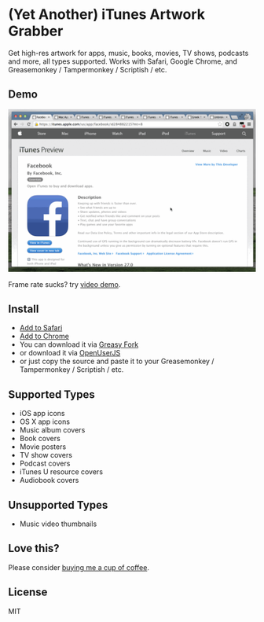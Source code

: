 # (Yet Another) iTunes Artwork Grabber

Get high-res artwork for apps, music, books, movies, TV shows, podcasts and more, all types supported. Works with Safari, Google Chrome, and Greasemonkey / Tampermonkey / Scriptish / etc.

## Demo

![Demo](https://raw.githubusercontent.com/sparanoid/rsrc/itunes-artwork-grabber/01-demo.gif)

Frame rate sucks? try [video demo](https://www.youtube.com/watch?v=8NVyzKb7VIY).

## Install

- [Add to Safari](https://github.com/sparanoid/itunes-artwork-grabber/releases)
- [Add to Chrome](https://chrome.google.com/webstore/detail/pjdeblccplohlgedbefopohaedodcgci)
- You can download it via [Greasy Fork](https://greasyfork.org/en/scripts/8947-itunes-artwork-grabber-by-tunghsiao-liu)
- or download it via [OpenUserJS](https://openuserjs.org/scripts/sparanoid/iTunes_Artwork_Grabber_by_Tunghsiao_Liu)
- or just copy the source and paste it to your Greasemonkey / Tampermonkey / Scriptish / etc.

## Supported Types

- iOS app icons
- OS X app icons
- Music album covers
- Book covers
- Movie posters
- TV show covers
- Podcast covers
- iTunes U resource covers
- Audiobook covers

## Unsupported Types

- Music video thumbnails

## Love this?

Please consider [buying me a cup of coffee](http://sparanoid.com/donate/).

## License

MIT
